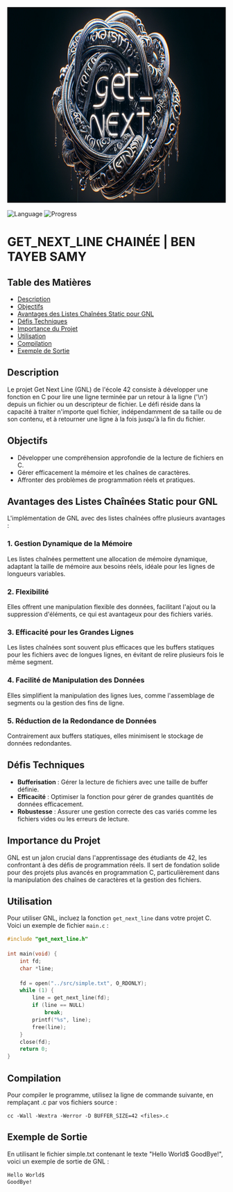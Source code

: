 <div align="center">
  <img height="450" src="https://raw.githubusercontent.com/Kurama77190/GET_NEXT_LINE/main/images/GNL%20LOGO.png"  />
</div>

![Language](https://img.shields.io/badge/language-C-blue)
![Progress](https://img.shields.io/badge/progress-completed-green)

# GET_NEXT_LINE CHAINÉE | BEN TAYEB SAMY

## Table des Matières
- [Description](#description)
- [Objectifs](#objectifs)
- [Avantages des Listes Chaînées Static pour GNL](#avantages-des-listes-chaînées-static-pour-gnl)
- [Défis Techniques](#défis-techniques)
- [Importance du Projet](#importance-du-projet)
- [Utilisation](#utilisation)
- [Compilation](#compilation)
- [Exemple de Sortie](#exemple-de-sortie)

## Description
Le projet Get Next Line (GNL) de l'école 42 consiste à développer une fonction en C pour lire une ligne terminée par un retour à la ligne ('\n') depuis un fichier ou un descripteur de fichier. Le défi réside dans la capacité à traiter n'importe quel fichier, indépendamment de sa taille ou de son contenu, et à retourner une ligne à la fois jusqu'à la fin du fichier.

## Objectifs
- Développer une compréhension approfondie de la lecture de fichiers en C.
- Gérer efficacement la mémoire et les chaînes de caractères.
- Affronter des problèmes de programmation réels et pratiques.

## Avantages des Listes Chaînées Static pour GNL
L'implémentation de GNL avec des listes chaînées offre plusieurs avantages :
### 1. Gestion Dynamique de la Mémoire
Les listes chaînées permettent une allocation de mémoire dynamique, adaptant la taille de mémoire aux besoins réels, idéale pour les lignes de longueurs variables.
### 2. Flexibilité
Elles offrent une manipulation flexible des données, facilitant l'ajout ou la suppression d'éléments, ce qui est avantageux pour des fichiers variés.
### 3. Efficacité pour les Grandes Lignes
Les listes chaînées sont souvent plus efficaces que les buffers statiques pour les fichiers avec de longues lignes, en évitant de relire plusieurs fois le même segment.
### 4. Facilité de Manipulation des Données
Elles simplifient la manipulation des lignes lues, comme l'assemblage de segments ou la gestion des fins de ligne.
### 5. Réduction de la Redondance de Données
Contrairement aux buffers statiques, elles minimisent le stockage de données redondantes.

## Défis Techniques
- **Bufferisation** : Gérer la lecture de fichiers avec une taille de buffer définie.
- **Efficacité** : Optimiser la fonction pour gérer de grandes quantités de données efficacement.
- **Robustesse** : Assurer une gestion correcte des cas variés comme les fichiers vides ou les erreurs de lecture.

## Importance du Projet
GNL est un jalon crucial dans l'apprentissage des étudiants de 42, les confrontant à des défis de programmation réels. Il sert de fondation solide pour des projets plus avancés en programmation C, particulièrement dans la manipulation des chaînes de caractères et la gestion des fichiers.

## Utilisation
Pour utiliser GNL, incluez la fonction `get_next_line` dans votre projet C. Voici un exemple de fichier `main.c` :

```c
#include "get_next_line.h"

int main(void) {
    int fd;
    char *line;

    fd = open("../src/simple.txt", O_RDONLY);
    while (1) {
        line = get_next_line(fd);
        if (line == NULL)
            break;
        printf("%s", line);
        free(line);
    }
    close(fd);
    return 0;
}
```
## Compilation
Pour compiler le programme, utilisez la ligne de commande suivante, en remplaçant <files>.c par vos fichiers source :
``` compilation
cc -Wall -Wextra -Werror -D BUFFER_SIZE=42 <files>.c
```

## Exemple de Sortie
En utilisant le fichier simple.txt contenant le texte "Hello World$ GoodBye!", voici un exemple de sortie de GNL :

``` output
Hello World$
GoodBye!
```
